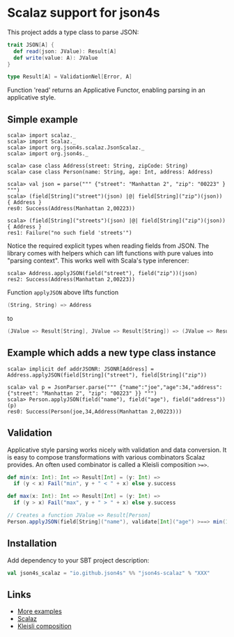 Scalaz support for json4s
=========================

This project adds a type class to parse JSON:

```scala
trait JSON[A] {
  def read(json: JValue): Result[A]
  def write(value: A): JValue
}

type Result[A] = ValidationNel[Error, A]
```

Function 'read' returns an Applicative Functor, enabling parsing in an applicative style.

Simple example
--------------

    scala> import scalaz._
    scala> import Scalaz._
    scala> import org.json4s.scalaz.JsonScalaz._
    scala> import org.json4s._

    scala> case class Address(street: String, zipCode: String)
    scala> case class Person(name: String, age: Int, address: Address)
  
    scala> val json = parse(""" {"street": "Manhattan 2", "zip": "00223" } """)
    scala> (field[String]("street")(json) |@| field[String]("zip")(json)) { Address }
    res0: Success(Address(Manhattan 2,00223))

    scala> (field[String]("streets")(json) |@| field[String]("zip")(json)) { Address }
    res1: Failure("no such field 'streets'")

Notice the required explicit types when reading fields from JSON. The library comes with helpers which
can lift functions with pure values into "parsing context". This works well with Scala's type inferencer:

    scala> Address.applyJSON(field("street"), field("zip"))(json)
    res2: Success(Address(Manhattan 2,00223))

Function `applyJSON` above lifts function 

```scala
(String, String) => Address 
```

to

```scala
(JValue => Result[String], JValue => Result[String]) => (JValue => Result[Address])
```

Example which adds a new type class instance
--------------------------------------------

    scala> implicit def addrJSONR: JSONR[Address] = Address.applyJSON(field[String]("street"), field[String]("zip"))

    scala> val p = JsonParser.parse(""" {"name":"joe","age":34,"address":{"street": "Manhattan 2", "zip": "00223" }} """)
    scala> Person.applyJSON(field("name"), field("age"), field("address"))(p)
    res0: Success(Person(joe,34,Address(Manhattan 2,00223)))

Validation
----------

Applicative style parsing works nicely with validation and data conversion. It is easy to compose 
transformations with various combinators Scalaz provides. An often used combinator is called a Kleisli 
composition `>=>`.

```scala
def min(x: Int): Int => Result[Int] = (y: Int) => 
  if (y < x) Fail("min", y + " < " + x) else y.success

def max(x: Int): Int => Result[Int] = (y: Int) => 
  if (y > x) Fail("max", y + " > " + x) else y.success

// Creates a function JValue => Result[Person]
Person.applyJSON(field[String]("name"), validate[Int]("age") >==> min(18) >==> max(60))
```

Installation
------------

Add dependency to your SBT project description:

```scala
val json4s_scalaz = "io.github.json4s" %% "json4s-scalaz" % "XXX"
```

Links
-----

* [More examples](https://github.com/json4s/json4s/tree/master/scalaz/shared/src/test/scala/org/json4s/scalaz)
* [Scalaz](https://github.com/scalaz/scalaz)
* [Kleisli composition](https://hoogle.haskell.org/?hoogle=%28a+-%3E+m+b%29+-%3E+%28b+-%3E+m+c%29+-%3E+%28a+-%3E+m+c%29)
